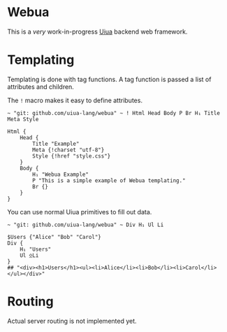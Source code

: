 # Webua

This is a *very* work-in-progress [Uiua](https://uiua.org) backend web framework.

# Templating

Templating is done with tag functions. A tag function is passed a list of attributes and children. 

The `!` macro makes it easy to define attributes.

```uiua
~ "git: github.com/uiua-lang/webua" ~ ! Html Head Body P Br H₁ Title Meta Style

Html {
    Head {
        Title "Example"
        Meta {!charset "utf-8"}
        Style {!href "style.css"}
    }
    Body {
        H₁ "Webua Example"
        P "This is a simple example of Webua templating."
        Br {}
    }
}
```

You can use normal Uiua primitives to fill out data.

```uiua
~ "git: github.com/uiua-lang/webua" ~ Div H₁ Ul Li

$Users {"Alice" "Bob" "Carol"}
Div {
    H₁ "Users"
    Ul ⍚Li
}
## "<div><h1>Users</h1><ul><li>Alice</li><li>Bob</li><li>Carol</li></ul></div>"
```

# Routing

Actual server routing is not implemented yet.